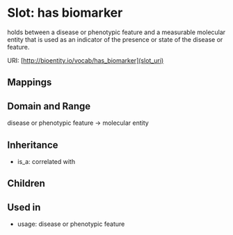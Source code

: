# Slot: has biomarker


holds between a disease or phenotypic feature and a measurable molecular entity that is used as an indicator of the presence or state of the disease or feature.

URI: [http://bioentity.io/vocab/has_biomarker](slot_uri)
## Mappings

## Domain and Range

disease or phenotypic feature -> molecular entity
## Inheritance

 *  is_a: correlated with
## Children

## Used in

 *  usage: disease or phenotypic feature
